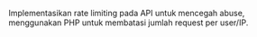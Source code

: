 Implementasikan rate limiting pada API untuk mencegah abuse, menggunakan PHP untuk membatasi jumlah request per user/IP. 
